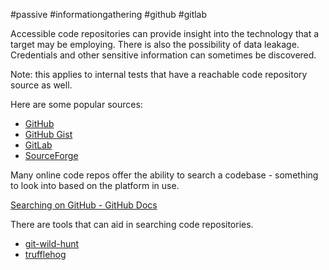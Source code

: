 #passive #informationgathering #github #gitlab 

Accessible code repositories can provide insight into the technology that a target may be employing. There is also the possibility of data leakage. Credentials and other sensitive information can sometimes be discovered.

Note: this applies to internal tests that have a reachable code repository source as well.

Here are some popular sources:

- [GitHub](https://github.com/)
- [GitHub Gist](https://gist.github.com/)
- [GitLab](https://about.gitlab.com/)
- [SourceForge](https://sourceforge.net/)

Many online code repos offer the ability to search a codebase - something to look into based on the platform in use.

[Searching on GitHub - GitHub Docs](https://docs.github.com/en/search-github/searching-on-github)

There are tools that can aid in searching code repositories.

* [git-wild-hunt](../../../../Tools/git-wild-hunt.md)
* [trufflehog](../../../../Tools/trufflehog.md)

